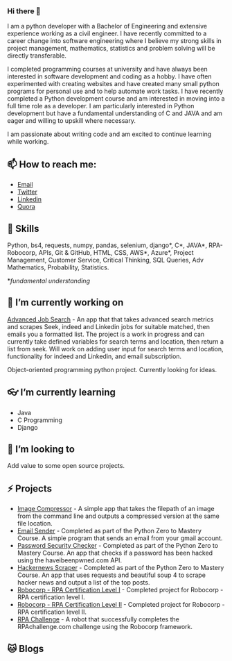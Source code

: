 ### Hi there 👋
I am a python developer with a Bachelor of Engineering and extensive experience working as a civil engineer. I have recently committed to a career change into software engineering where I believe my strong skills in project management, mathematics, statistics and problem solving will be directly transferable. 

I completed programming courses at university and have always been interested in software development and coding as a hobby. I have often experimented with creating websites and have created many small python programs for personal use and to help automate work tasks. I have recently completed a Python development course and am interested in moving into a full time role as a developer. I am particularly interested in Python development but have a fundamental understanding of C and JAVA and am eager and willing to upskill where necessary.

I am passionate about writing code and am excited to continue learning while working. 

## 📫 How to reach me:
- [Email](mailto:jared.cavalli@gmail.com)
- [Twitter](https://twitter.com/Jared_Cavalli)
- [Linkedin](https://www.quora.com/profile/Jared-Cavalli)
- [Quora](https://www.quora.com/profile/Jared-Cavalli)

## 🦖 Skills
Python, bs4, requests, numpy, pandas, selenium, django*, C*, JAVA*, RPA-Robocorp, APIs, Git & GitHub, HTML, CSS, AWS*, Azure*, Project Management, Customer Service, Critical Thinking, SQL Queries, Adv Mathematics, Probability, Statistics.

**fundamental understanding*

## 🔭 I’m currently working on
[Advanced Job Search](https://github.com/jarry90/Adv-job-search) - An app that that takes advanced search metrics and scrapes Seek, indeed and Linkedin jobs for suitable matched, then emails you a formatted list. The project is a work in progress and can currently take defined variables for search terms and location, then return a list from seek. Will work on adding user input for search terms and location, functionality for indeed and Linkedin, and email subscription. 

Object-oriented programming python project. Currently looking for ideas. 

## 👓 I’m currently learning
- Java
- C Programming
- Django

## 👯 I’m looking to
Add value to some open source projects. 

## ⚡ Projects
- [Image Compressor](https://github.com/jarry90/Image-Compressor) - A simple app that takes the filepath of an image from the command line and outputs a compressed version at the same file location. 
- [Email Sender](https://github.com/jarry90/Projects-Python-Developer-Zero-to-Mastery) - Completed as part of the Python Zero to Mastery Course. A simple program that sends an email from your gmail account. 
- [Password Security Checker](https://github.com/jarry90/Projects-Python-Developer-Zero-to-Mastery) - Completed as part of the Python Zero to Mastery Course. An app that checks if a password has been hacked using the haveibeenpwned.com API. 
- [Hackernews Scraper](https://github.com/jarry90/Projects-Python-Developer-Zero-to-Mastery) - Completed as part of the Python Zero to Mastery Course. An app that uses requests and beautiful soup 4 to scrape hacker news and output a list of the top posts.
- [Robocorp - RPA Certification Level I](https://github.com/jarry90/RoboCorp-RPA-certification-level-I-Beginners-course) - Completed project for Robocorp - RPA certification level I.
- [Robocorp - RPA Certification Level II](https://github.com/jarry90/RoboCorp-RPA-certification-level-II-Build-a-robot) - Completed project for Robocorp - RPA certification level II.
- [RPA Challenge](https://github.com/jarry90/RPA-Challenge-Robocorp) - A robot that successfully completes the RPAchallenge.com challenge using the Robocorp framework. 

## 🐱 Blogs

